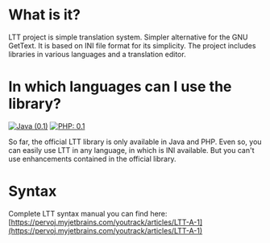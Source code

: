 # What is it?

LTT project is simple translation system. Simpler alternative for the GNU GetText. It is based on INI file format for its simplicity. The project includes libraries in various languages and a translation editor.

# In which languages can I use the library?

[![Java (0.1)](https://img.shields.io/badge/Java-0.1-red?logo=java&logoColor=red)](https://github.com/pervoj/ltt-java-library/releases/latest) [![PHP: 0.1](https://img.shields.io/badge/PHP-0.1-blue?logo=php&logoColor=blue)](https://github.com/pervoj/ltt-php-library/releases/latest) 

So far, the official LTT library is only available in Java and PHP. Even so, you can easily use LTT in any language, in which is INI available. But you can't use enhancements contained in the official library. 

# Syntax

Complete LTT syntax manual you can find here: [https://pervoj.myjetbrains.com/youtrack/articles/LTT-A-1](https://pervoj.myjetbrains.com/youtrack/articles/LTT-A-1)
